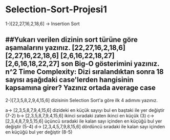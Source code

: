 # Selection-Sort-Projesi1

1-)[22,27,16,2,18,6] -> Insertion Sort

##Yukarı verilen dizinin sort türüne göre aşamalarını yazınız.
[22,27,16,2,18,6]
[2,27,16,22,18,6]
[2,6,16,22,18,27]
[2,6,16,18,22,27] son
Big-O gösterimini yazınız.
n^2
Time Complexity: Dizi sıralandıktan sonra 18 sayısı aşağıdaki case'lerden hangisinin kapsamına girer? Yazınız
ortada average case
----------------------------------------------------------------------------------------------
2-)[7,3,5,8,2,9,4,15,6] dizisinin Selection Sort'a göre ilk 4 adımını yazınız.

a-> [2,3,5,8,7,9,4,15,6] dizideki en küçük sayıyı bul en baştaki ile yer değiştir (7-2)
b-> [2,3,5,8,7,9,4,15,6] ikinci sıradaki zaten ikinci en küçük (3)
c-> [2,3,4,8,7,9,5,15,6] üçüncü sıradaki ile kalan sayı içinden en küçüğü bul yer değiştir (5-4)
d-> [2,3,4,5,7,9,8,15,6] dördüncü sıradaki ile kalan sayı içinden en küçüğü bul yer değiştir (8-5)


